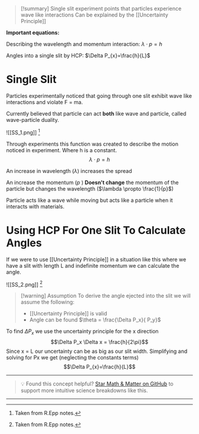
>[!summary]
Single slit experiment points that particles experience wave like interactions 
Can be explained by the [[Uncertainty Principle]]
>
**Important equations:**
>
Describing the wavelength and momentum interaction:
$\lambda \cdot p = h$
>
Angles into a single slit by HCP:
$\Delta P_{x}=\frac{h}{L}$


# Single Slit
Particles experimentally noticed that going through one slit exhibit wave like interactions and violate F = ma.

Currently believed that particle can act **both** like wave and particle, called wave-particle duality.

![[SS_1.png]]
[^1]

Through experiments this function was created to describe the motion noticed in experiment. Where h is a constant.
$$\lambda \cdot p = h $$

An increase in wavelength ($\lambda$) increases the spread

An increase the momentum ($p$ ) **Doesn't change** the momentum of the particle but changes the wavelength ($\lambda \propto \frac{1}{p}$) 

Particle acts like a wave while moving but acts like a particle when it interacts with materials.
# Using HCP For One Slit To Calculate Angles
If we were to use [[Uncertainty Principle]] in a situation like this 
where we have a slit with length L and indefinite momentum we can calculate the angle.

![[SS_2.png]]
[^1]
>[!warning] Assumption
To derive the angle ejected into the slit we will assume the following:
>
>- [[Uncertainty Principle]] is valid
>- Angle can be found $\theta = \frac{\Delta P_x}{ P_y}$

To find $\Delta P_x$ we use the uncertainty principle for the x direction 
$$\Delta P_x \Delta x = \frac{h}{2\pi}$$ 
Since x = L our uncertainty can be as big as our slit width.
Simplifying and solving for Px we get (neglecting the constants terms)
$$\Delta P_{x}=\frac{h}{L}$$

[^1]: Taken from R.Epp notes.

---

> 💡 Found this concept helpful? [Star Math & Matter on GitHub](https://github.com/rajeevphysics/Obsidan-MathMatter) to support more intuitive science breakdowns like this.

---
